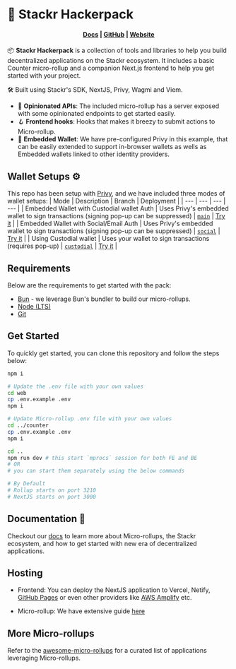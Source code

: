 # 🎒 Stackr Hackerpack

<h4 align="center">
  <a href="https://docs.stf.xyz">Docs</a> |
  <a href="https://github.com/stackrlabs/hackerpack">GitHub</a> |
  <a href="https://stackrlabs.xyz">Website</a>
</h4>

📦 **Stackr Hackerpack** is a collection of tools and libraries to help you build decentralized applications on the Stackr ecosystem. It includes a basic Counter micro-rollup and a companion Next.js frontend to help you get started with your project.

🛠️ Built using Stackr's SDK, NextJS, Privy, Wagmi and Viem.

- :thought_balloon: **Opinionated APIs**: The included micro-rollup has a server exposed with some opinionated endpoints to get started easily.
- :hook: **Frontend hooks**: Hooks that makes it breezy to submit actions to Micro-rollup.
- :closed_lock_with_key: **Embedded Wallet**: We have pre-configured Privy in this example, that can be easily extended to support in-browser wallets as wells as Embedded wallets linked to other identity providers.

## Wallet Setups ⚙️

This repo has been setup with [Privy](https://www.privy.io/), and we have included three modes of wallet setups:
| Mode | Description | Branch | Deployment |
| --- | --- | --- | --- |
| Embedded Wallet with Custodial wallet Auth | Uses Privy's embedded wallet to sign transactions (signing pop-up can be suppressed) | [`main`](https://github.com/stackrlabs/hackerpack/) | [Try it](https://main.hackerpack.stf.xyz) |
| Embedded Wallet with Social/Email Auth | Uses Privy's embedded wallet to sign transactions (signing pop-up can be suppressed) | [`social`](https://github.com/stackrlabs/hackerpack/tree/social) | [Try it](https://social.hackerpack.stf.xyz) |
| Using Custodial wallet | Uses your wallet to sign transactions (requires pop-up) | [`custodial`](https://github.com/stackrlabs/hackerpack/tree/custodial) | [Try it](https://custodial.hackerpack.stf.xyz) |

## Requirements

Below are the requirements to get started with the pack:

- [Bun](https://bun.sh) - we leverage Bun's bundler to build our micro-rollups.
- [Node (LTS)](https://nodejs.org/en/download/)
- [Git](https://git-scm.com/downloads)

## Get Started

To quickly get started, you can clone this repository and follow the steps below:

```bash
npm i

# Update the .env file with your own values
cd web
cp .env.example .env
npm i

# Update Micro-rollup .env file with your own values
cd ../counter
cp .env.example .env
npm i

cd ..
npm run dev # this start `mprocs` session for both FE and BE
# OR 
# you can start them separately using the below commands

# By Default
# Rollup starts on port 3210
# NextJS starts on port 3000
```

## Documentation :book:

Checkout our [docs](https://docs.stf.xyz) to learn more about Micro-rollups, the Stackr ecosystem, and how to get started with new era of decentralized applications.

## Hosting

- Frontend: You can deploy the NextJS application to Vercel, Netify, [GitHub Pages](https://www.freecodecamp.org/news/how-to-deploy-next-js-app-to-github-pages/) or even other providers like [AWS Amplify](https://aws.amazon.com/amplify/) etc.

- Micro-rollup: We have extensive guide [here](https://docs.stf.xyz/build/guides/hosting)

## More Micro-rollups

Refer to the [awesome-micro-rollups](https://github.com/aashutoshrathi/awesome-micro-rollups) for a curated list of applications leveraging Micro-rollups.

